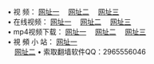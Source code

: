 &#8226; 视 频：
<a href="http://522.duckdns.org/tv/" target="_blank">网址一</a>
　<a href="http://377.ygto.com/mp4/" target="_blank">网址二</a>
　<a href="http://33.404.mn/" target="_blank">网址三</a><br />
&#8226; 在线视频：
<a href="http://522.duckdns.org/tv/" target="_blank">网址一</a>
　<a href="http://377.ygto.com/tv/" target="_blank">网址二</a>
　<a href="http://33.404.mn/tv/" target="_blank">网址三</a><br />
&#8226; mp4视频下载：
<a href="http://522.duckdns.org/mp4/" target="_blank">网址一</a>
　<a href="http://377.ygto.com/mp4/" target="_blank">网址二</a>
　<a href="http://33.404.mn/mp4/" target="_blank">网址三</a><br />
&#8226; 視 頻 小 站：
<a href="http://33.404.mn" target="_blank">网址一</a><br />
　<a href="http://tny.im/tvs" target="_blank">网址二</a>
&#8226; 索取翻墙软件QQ：2965556046<br />

